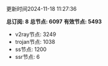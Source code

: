 更新时间2024-11-18 11:27:36

**总订阅: 8**
**总节点: 6097**
**有效节点: 5493**
- v2ray节点: 3249
- trojan节点: 1038
- ss节点: 1200
- ssr节点: 6
